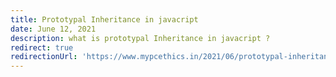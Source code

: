 ```yaml
---
title: Prototypal Inheritance in javacript
date: June 12, 2021
description: what is prototypal Inheritance in javacript ?
redirect: true
redirectionUrl: 'https://www.mypcethics.in/2021/06/prototypal-inheritance-in-javascript.html'
---
```

